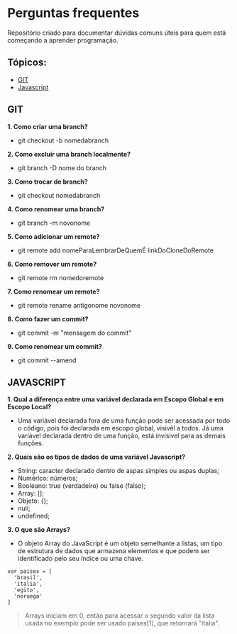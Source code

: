 # Perguntas frequentes

Repositório criado para documentar dúvidas comuns úteis para quem está começando a aprender programação.

## Tópicos:

* [GIT](#git)
* [Javascript](#js)

## GIT
**1. Como criar uma branch?**
- git checkout -b nomedabranch

**2. Como excluir uma branch localmente?**
- git branch -D nome do branch

**3. Como trocar de branch?**
- git checkout nomedabranch

**4. Como renomear uma branch?**
- git branch -m novonome

**5. Como adicionar um remote?**
- git remote add nomeParaLembrarDeQuemÉ linkDoCloneDoRemote

**6. Como remover um remote?**
- git remote rm nomedoremote

**7. Como renomear um remote?**
- git remote rename antigonome novonome

**8. Como fazer um commit?**
- git commit -m "mensagem do commit"

**9. Como renomear um commit?**
- git commit --amend

## JAVASCRIPT
**1. Qual a diferença entre uma variável declarada em Escopo Global e em Escopo Local?**
- Uma variável declarada fora de uma função pode ser acessada por todo o código, pois foi declarada em escopo global, visivél a todos. Já uma variável declarada dentro de uma função, está invisivel para as demais funções.

**2. Quais são os tipos de dados de uma variável Javascript?**
- String: caracter declarado dentro de aspas simples ou aspas duplas;
- Numérico: números;
- Booleano: true (verdadeiro) ou false (falso);
- Array: [];
- Objeto: {};
- null;
- undefined;

**3. O que são Arrays?**
- O objeto Array do JavaScript é um objeto semelhante a listas, um tipo de estrutura de dados que armazena elementos e que podem ser identificado pelo seu índice ou uma chave.

```
var paises = [
  'brasil',
  'italia',
  'egito',
  'noruega'
]
```
> Arrays iniciam em 0, então para acessar o segundo valor da lista usada no exemplo pode ser usado paises[1], que retornará "italia".